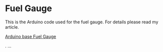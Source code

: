 # Fuel Gauge

This is the Arduino code used for the fuel gauge. For details please read my article.

[Arduino base Fuel Gauge](http://naveed.roon.io/making-fuel-gauge)

.
...
